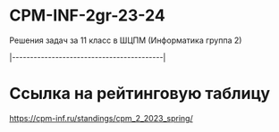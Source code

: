 # CPM-INF-2gr-23-24
Решения задач за 11 класс в ШЦПМ (Информатика группа 2)


|------------------------------------------|

# Ссылка на рейтинговую таблицу
https://cpm-inf.ru/standings/cpm_2_2023_spring/
